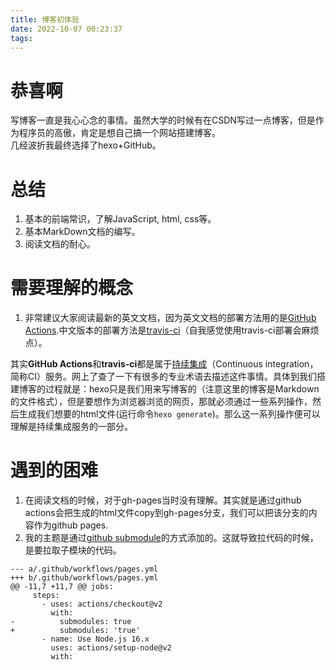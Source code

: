 ```yaml
---
title: 博客初体验
date: 2022-10-07 00:23:37
tags:
---
```

# 恭喜啊
写博客一直是我心心念的事情。虽然大学的时候有在CSDN写过一点博客，但是作为程序员的高傲，肯定是想自己搞一个网站搭建博客。  
几经波折我最终选择了hexo+GitHub。  
# 总结
1. 基本的前端常识，了解JavaScript, html, css等。
2. 基本MarkDown文档的编写。
3. 阅读文档的耐心。

# 需要理解的概念
1. 非常建议大家阅读最新的英文文档，因为英文文档的部署方法用的是[GitHub Actions](https://docs.github.com/en/actions).中文版本的部署方法是[travis-ci](https://www.travis-ci.com/)（自我感觉使用travis-ci部署会麻烦点）。    

其实**GitHub Actions**和**travis-ci**都是属于[持续集成](https://www.ruanyifeng.com/blog/2015/09/continuous-integration.html)（Continuous integration，简称CI）服务。网上了查了一下有很多的专业术语去描述这件事情。具体到我们搭建博客的过程就是：hexo只是我们用来写博客的（注意这里的博客是Markdown的文件格式），但是要想作为浏览器浏览的网页，那就必须通过一些系列操作，然后生成我们想要的html文件(运行命令`hexo generate`)。那么这一系列操作便可以理解是持续集成服务的一部分。

# 遇到的困难
1. 在阅读文档的时候，对于gh-pages当时没有理解。其实就是通过github actions会把生成的html文件copy到gh-pages分支，我们可以把该分支的内容作为github pages.  
2. 我的主题是通过[github submodule](https://git-scm.com/book/zh/v2/Git-%E5%B7%A5%E5%85%B7-%E5%AD%90%E6%A8%A1%E5%9D%97)的方式添加的。这就导致拉代码的时候，是要拉取子模块的代码。
```shell
--- a/.github/workflows/pages.yml
+++ b/.github/workflows/pages.yml
@@ -11,7 +11,7 @@ jobs:
     steps:
       - uses: actions/checkout@v2
         with:
-          submodules: true
+          submodules: 'true'
       - name: Use Node.js 16.x
         uses: actions/setup-node@v2
         with:
```
